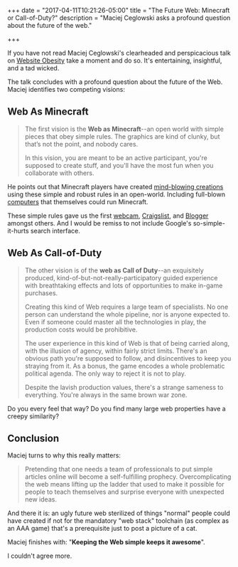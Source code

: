 +++
date = "2017-04-11T10:21:26-05:00"
title = "The Future Web: Minecraft or Call-of-Duty?"
description = "Maciej Ceglowski asks a profound question about the future of the web."

+++

If you have not read Maciej Ceglowski's clearheaded and perspicacious talk on [Website Obesity](http://idlewords.com/talks/website_obesity.htm#conclusion)
take a moment and do so. It's entertaining, insightful, and a tad wicked. 

The talk concludes with a profound question about the future of the Web. Maciej identifies two 
competing visions:

## Web As Minecraft

> The first vision is the **Web as Minecraft**--an open world with simple pieces that obey simple rules. 
> The graphics are kind of clunky, but that’s not the point, and nobody cares.
>
> In this vision, you are meant to be an active participant, you're supposed to create stuff, 
> and you'll have the most fun when you collaborate with others.

He points out that Minecraft players have created 
[mind-blowing creations](https://www.google.com/webhp?q=most+amazing+things+built+in+minecraft)
using these simple and robust rules in an open-world. Including 
full-blown [computers](http://minecraft.gamepedia.com/Tutorials/Redstone_computers) that
themselves could run Minecraft.

These simple rules gave us the first [webcam](http://www.bbc.com/news/technology-20439301),
[Craigslist](www.craigslist.com), and [Blogger](http://www.blogger.com) amongst others. 
And I would be remiss to not include Google's so-simple-it-hurts search interface.

## Web As Call-of-Duty

> The other vision is of the **web as Call of Duty**--an exquisitely produced, 
> kind-of-but-not-really-participatory guided experience with breathtaking effects and lots of 
> opportunities to make in-game purchases.
>
> Creating this kind of Web requires a large team of specialists. No one person can understand 
> the whole pipeline, nor is anyone expected to. Even if someone could master all the technologies 
> in play, the production costs would be prohibitive.
>
> The user experience in this kind of Web is that of being carried along, with the illusion of agency, 
> within fairly strict limits. There's an obvious path you're supposed to follow, and disincentives 
> to keep you straying from it. As a bonus, the game encodes a whole problematic political agenda. 
> The only way to reject it is not to play.
>
> Despite the lavish production values, there's a strange sameness to everything. You're always in the same brown war zone.

Do you every feel that way? Do you find many large web properties have a creepy similarity?

## Conclusion

Maciej turns to why this really matters:

> Pretending that one needs a team of professionals to put simple articles online will 
> become a self-fulfilling prophecy. Overcomplicating the web means lifting up the ladder
> that used to make it possible for people to teach themselves and surprise everyone with unexpected new ideas.

And there it is: an ugly future web sterilized of things "normal" people could have created
if not for the mandatory "web stack" toolchain (as complex as an AAA game) that's a prerequisite
just to post a picture of a cat.

Maciej finishes with: "**Keeping the Web simple keeps it awesome**".

I couldn't agree more.

